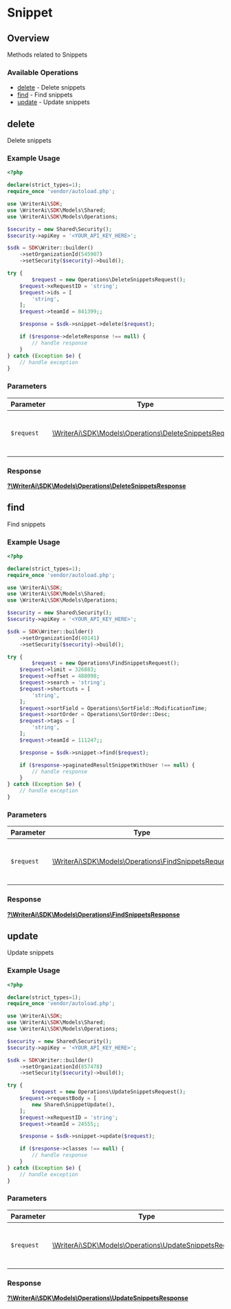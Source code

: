 # Snippet


## Overview

Methods related to Snippets

### Available Operations

* [delete](#delete) - Delete snippets
* [find](#find) - Find snippets
* [update](#update) - Update snippets

## delete

Delete snippets

### Example Usage

```php
<?php

declare(strict_types=1);
require_once 'vendor/autoload.php';

use \WriterAi\SDK;
use \WriterAi\SDK\Models\Shared;
use \WriterAi\SDK\Models\Operations;

$security = new Shared\Security();
$security->apiKey = '<YOUR_API_KEY_HERE>';

$sdk = SDK\Writer::builder()
    ->setOrganizationId(545907)
    ->setSecurity($security)->build();

try {
        $request = new Operations\DeleteSnippetsRequest();
    $request->xRequestID = 'string';
    $request->ids = [
        'string',
    ];
    $request->teamId = 841399;;

    $response = $sdk->snippet->delete($request);

    if ($response->deleteResponse !== null) {
        // handle response
    }
} catch (Exception $e) {
    // handle exception
}
```

### Parameters

| Parameter                                                                                                 | Type                                                                                                      | Required                                                                                                  | Description                                                                                               |
| --------------------------------------------------------------------------------------------------------- | --------------------------------------------------------------------------------------------------------- | --------------------------------------------------------------------------------------------------------- | --------------------------------------------------------------------------------------------------------- |
| `$request`                                                                                                | [\WriterAi\SDK\Models\Operations\DeleteSnippetsRequest](../../Models/Operations/DeleteSnippetsRequest.md) | :heavy_check_mark:                                                                                        | The request object to use for the request.                                                                |


### Response

**[?\WriterAi\SDK\Models\Operations\DeleteSnippetsResponse](../../Models/Operations/DeleteSnippetsResponse.md)**


## find

Find snippets

### Example Usage

```php
<?php

declare(strict_types=1);
require_once 'vendor/autoload.php';

use \WriterAi\SDK;
use \WriterAi\SDK\Models\Shared;
use \WriterAi\SDK\Models\Operations;

$security = new Shared\Security();
$security->apiKey = '<YOUR_API_KEY_HERE>';

$sdk = SDK\Writer::builder()
    ->setOrganizationId(40141)
    ->setSecurity($security)->build();

try {
        $request = new Operations\FindSnippetsRequest();
    $request->limit = 326883;
    $request->offset = 488098;
    $request->search = 'string';
    $request->shortcuts = [
        'string',
    ];
    $request->sortField = Operations\SortField::ModificationTime;
    $request->sortOrder = Operations\SortOrder::Desc;
    $request->tags = [
        'string',
    ];
    $request->teamId = 111247;;

    $response = $sdk->snippet->find($request);

    if ($response->paginatedResultSnippetWithUser !== null) {
        // handle response
    }
} catch (Exception $e) {
    // handle exception
}
```

### Parameters

| Parameter                                                                                             | Type                                                                                                  | Required                                                                                              | Description                                                                                           |
| ----------------------------------------------------------------------------------------------------- | ----------------------------------------------------------------------------------------------------- | ----------------------------------------------------------------------------------------------------- | ----------------------------------------------------------------------------------------------------- |
| `$request`                                                                                            | [\WriterAi\SDK\Models\Operations\FindSnippetsRequest](../../Models/Operations/FindSnippetsRequest.md) | :heavy_check_mark:                                                                                    | The request object to use for the request.                                                            |


### Response

**[?\WriterAi\SDK\Models\Operations\FindSnippetsResponse](../../Models/Operations/FindSnippetsResponse.md)**


## update

Update snippets

### Example Usage

```php
<?php

declare(strict_types=1);
require_once 'vendor/autoload.php';

use \WriterAi\SDK;
use \WriterAi\SDK\Models\Shared;
use \WriterAi\SDK\Models\Operations;

$security = new Shared\Security();
$security->apiKey = '<YOUR_API_KEY_HERE>';

$sdk = SDK\Writer::builder()
    ->setOrganizationId(857478)
    ->setSecurity($security)->build();

try {
        $request = new Operations\UpdateSnippetsRequest();
    $request->requestBody = [
        new Shared\SnippetUpdate(),
    ];
    $request->xRequestID = 'string';
    $request->teamId = 24555;;

    $response = $sdk->snippet->update($request);

    if ($response->classes !== null) {
        // handle response
    }
} catch (Exception $e) {
    // handle exception
}
```

### Parameters

| Parameter                                                                                                 | Type                                                                                                      | Required                                                                                                  | Description                                                                                               |
| --------------------------------------------------------------------------------------------------------- | --------------------------------------------------------------------------------------------------------- | --------------------------------------------------------------------------------------------------------- | --------------------------------------------------------------------------------------------------------- |
| `$request`                                                                                                | [\WriterAi\SDK\Models\Operations\UpdateSnippetsRequest](../../Models/Operations/UpdateSnippetsRequest.md) | :heavy_check_mark:                                                                                        | The request object to use for the request.                                                                |


### Response

**[?\WriterAi\SDK\Models\Operations\UpdateSnippetsResponse](../../Models/Operations/UpdateSnippetsResponse.md)**

